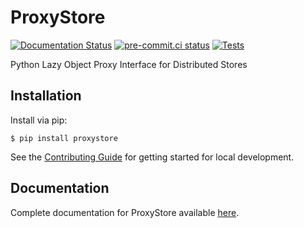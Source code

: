 # ProxyStore

[![Documentation Status](https://readthedocs.org/projects/proxystore/badge/?version=latest)](https://proxystore.readthedocs.io/en/latest/?badge=latest)
[![pre-commit.ci status](https://results.pre-commit.ci/badge/github/gpauloski/ProxyStore/main.svg)](https://results.pre-commit.ci/latest/github/gpauloski/ProxyStore/main)
[![Tests](https://github.com/gpauloski/ProxyStore/actions/workflows/tests.yml/badge.svg)](https://github.com/gpauloski/ProxyStore/actions)

Python Lazy Object Proxy Interface for Distributed Stores

## Installation

Install via pip:
```
$ pip install proxystore
```

See the [Contributing Guide](https://proxystore.readthedocs.io/en/latest/contributing.html) for getting started for local development.

## Documentation

Complete documentation for ProxyStore available [here](https://proxystore.readthedocs.io/en/latest).
